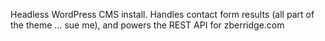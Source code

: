 Headless WordPress CMS install.  Handles contact form results (all part of the theme ... sue me), and powers the REST API for zberridge.com
